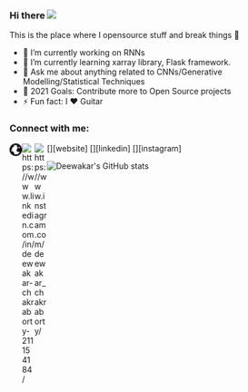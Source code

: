 ### Hi there <a href="https://deewakarchakraborty.github.io/"><img src="https://media.giphy.com/media/hvRJCLFzcasrR4ia7z/giphy.gif" width="25px"></a>
This is the place where I opensource stuff and break things :rofl:

- 🔭 I’m currently working on RNNs
- 🌱 I’m currently learning xarray library, Flask framework.
- 💬 Ask me about anything related to CNNs/Generative Modelling/Statistical Techniques
- 🥅 2021 Goals: Contribute more to Open Source projects
- ⚡ Fun fact: I :heart: Guitar
### Connect with me:

[<img align="left" alt="https://deewakarchakraborty.github.io/" width="22px" src="https://raw.githubusercontent.com/iconic/open-iconic/master/svg/globe.svg" />][website]
[<img align="left" alt="https://www.linkedin.com/in/deewakar-chakraborty-211154184/" width="22px" src="https://cdn.jsdelivr.net/npm/simple-icons@v3/icons/linkedin.svg" />][linkedin]
[<img align="left" alt="https://www.instagram.com/deewakar_chakraborty/" width="22px" src="https://cdn.jsdelivr.net/npm/simple-icons@v3/icons/instagram.svg" />][instagram]


![Deewakar's GitHub stats](https://github-readme-stats.vercel.app/api?username=deewakarchakraborty&show_icons=true&theme=tokyonight)

